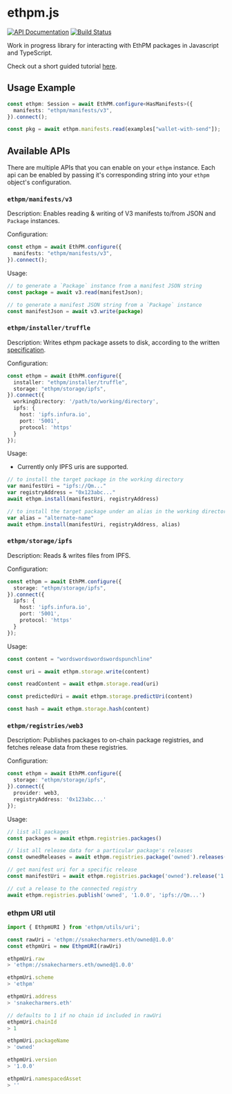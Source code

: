 ethpm.js
========

[![API Documentation](https://img.shields.io/badge/api-documentation-blue.svg)](https://ethpm.github.io/ethpm.js/index.html)
[![Build Status](https://travis-ci.org/ethpm/ethpm.js.svg?branch=master)](https://travis-ci.org/ethpm/ethpm.js)

Work in progress library for interacting with EthPM packages in
Javascript and TypeScript.

Check out a short guided tutorial [here](tutorial/README.md).

## Usage Example

```typescript
const ethpm: Session = await EthPM.configure<HasManifests>({
  manifests: "ethpm/manifests/v3",
}).connect();

const pkg = await ethpm.manifests.read(examples["wallet-with-send"]);
```

## Available APIs
There are multiple APIs that you can enable on your `ethpm` instance. Each api can be enabled by passing it's corresponding string into your `ethpm` object's configuration.

### `ethpm/manifests/v3`

Description: Enables reading & writing of V3 manifests to/from JSON and `Package` instances.

Configuration: 
```typescript
const ethpm = await EthPM.configure({
  manifests: "ethpm/manifests/v3",
}).connect();
```

Usage:
```typescript
// to generate a `Package` instance from a manifest JSON string
const package = await v3.read(manifestJson);

// to generate a manifest JSON string from a `Package` instance
const manifestJson = await v3.write(package)
```

### `ethpm/installer/truffle`

Description: Writes ethpm package assets to disk, according to the written [specification](https://ethpm-cli.readthedocs.io/en/latest/disk.html). 

Configuration: 
```typescript
const ethpm = await EthPM.configure({
  installer: "ethpm/installer/truffle",
  storage: "ethpm/storage/ipfs",
}).connect({
  workingDirectory: '/path/to/working/directory',
  ipfs: {
    host: 'ipfs.infura.io',
	port: '5001',
	protocol: 'https'
  }
});
```

Usage:
- Currently only IPFS uris are supported.

```typescript
// to install the target package in the working directory
var manifestUri = "ipfs://Qm..."
var registryAddress = "0x123abc..."
await ethpm.install(manifestUri, registryAddress)

// to install the target package under an alias in the working directory
var alias = "alternate-name"
await ethpm.install(manifestUri, registryAddress, alias)
```

### `ethpm/storage/ipfs`

Description: Reads & writes files from IPFS.

Configuration: 
```typescript
const ethpm = await EthPM.configure({
  storage: "ethpm/storage/ipfs",
}).connect({
  ipfs: {
    host: 'ipfs.infura.io',
	port: '5001',
	protocol: 'https'
  }
});
```

Usage:
```typescript
const content = "wordswordswordswordspunchline"

const uri = await ethpm.storage.write(content)

const readContent = await ethpm.storage.read(uri)

const predictedUri = await ethpm.storage.predictUri(content)

const hash = await ethpm.storage.hash(content)
```

### `ethpm/registries/web3`

Description: Publishes packages to on-chain package registries, and fetches release data from these registries.

Configuration: 
```typescript
const ethpm = await EthPM.configure({
  storage: "ethpm/storage/ipfs",
}).connect({
  provider: web3,
  registryAddress: '0x123abc...'
});
```

Usage:
```typescript
// list all packages
const packages = await ethpm.registries.packages()

// list all release data for a particular package's releases
const ownedReleases = await ethpm.registries.package('owned').releases()

// get manifest uri for a specific release
const manifestUri = await ethpm.registries.package('owned').release('1.0.0')

// cut a release to the connected registry
await ethpm.registries.publish('owned', '1.0.0', 'ipfs://Qm...')
```

### ethpm URI util
``` typescript
import { EthpmURI } from 'ethpm/utils/uri';

const rawUri = 'ethpm://snakecharmers.eth/owned@1.0.0'
const ethpmUri = new EthpmURI(rawUri)

ethpmUri.raw
> 'ethpm://snakecharmers.eth/owned@1.0.0'

ethpmUri.scheme
> 'ethpm'

ethpmUri.address
> 'snakecharmers.eth'

// defaults to 1 if no chain id included in rawUri
ethpmUri.chainId
> 1

ethpmUri.packageName
> 'owned'

ethpmUri.version
> '1.0.0'

ethpmUri.namespacedAsset
> ''
```
